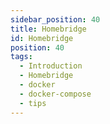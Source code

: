 ```yaml
---
sidebar_position: 40
title: Homebridge
id: Homebridge
position: 40
tags:
  - Introduction
  - Homebridge
  - docker
  - docker-compose
  - tips
---
```

